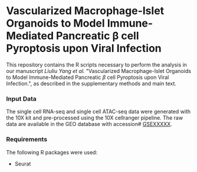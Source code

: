 # Vascularized Macrophage-Islet Organoids to Model Immune-Mediated Pancreatic β cell Pyroptosis upon Viral Infection

This repository contains the R scripts necessary to perform the analysis in our
manuscript *Liuliu Yang et al.* "Vascularized Macrophage-Islet Organoids to Model
Immune-Mediated Pancreatic $\beta$ cell Pyroptosis upon Viral Infection.", as described in the supplementary
methods and main text.

### Input Data

The single cell RNA-seq and single cell ATAC-seq data were generated with the 10X kit and pre-processed
using the 10X cellranger pipeline. The raw data are available in the GEO
database with accession#
[GSEXXXXX](https://www.ncbi.nlm.nih.gov/geo/query/acc.cgi?&acc=GSE207352).

### Requirements

The following R packages were used:
- Seurat


